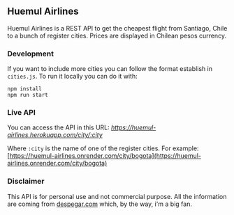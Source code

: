 ## Huemul Airlines
Huemul Airlines is a REST API to get the cheapest flight from Santiago, Chile to a bunch of register cities. Prices are displayed in Chilean pesos currency.

### Development
If you want to include more cities you can follow the format establish in `cities.js`. To run it locally you can do it with:

```
npm install
npm run start
```

### Live API
You can access the API in this URL:
*https://huemul-airlines.herokuapp.com/city/:city*

Where `:city` is the name of one of the register cities. For example:
[https://huemul-airlines.onrender.com/city/bogota](https://huemul-airlines.onrender.com/city/bogota)

### Disclaimer
This API is for personal use and not commercial purpose. All the information are coming from [despegar.com](http://www.despegar.cl) which, by the way, i'm a big fan.
